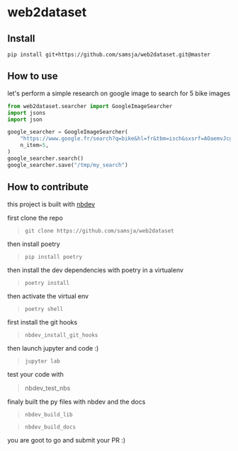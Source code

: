 # web2dataset



## Install

```shell
pip install git+https://github.com/samsja/web2dataset.git@master
```

## How to use

let's perform a simple research on google image to search for 5 bike images

```python
from web2dataset.searcher import GoogleImageSearcher
import jsons
import json

google_searcher = GoogleImageSearcher(
    "https://www.google.fr/search?q=bike&hl=fr&tbm=isch&sxsrf=AOaemvJcg1mx6w-ERS3fiG7QS7DORk9IOw%3A1638274784048&source=hp&biw=1920&bih=971&ei=4BamYaFU_p2Muw_43YuoCg&iflsig=ALs-wAMAAAAAYaYk8KzfwTYwqaWeGpaKIQxMxICkwyh2&ved=0ahUKEwihxK6UicD0AhX-DmMBHfjuAqUQ4dUDCAU&uact=5&oq=bike&gs_lcp=CgNpbWcQAzIHCCMQ7wMQJzIHCCMQ7wMQJzIICAAQgAQQsQMyCAgAEIAEELEDMgUIABCABDIFCAAQgAQyBQgAEIAEMgUIABCABDIFCAAQgAQyBQgAEIAEOgoIIxDvAxDqAhAnOggIABCxAxCDAToLCAAQgAQQsQMQgwFQvxhYwSVgriZoBXAAeACAAUeIAfADkgEBOJgBAKABAaoBC2d3cy13aXotaW1nsAEK&sclient=img",
    n_item=5,
)
google_searcher.search()
google_searcher.save("/tmp/my_search")
```

## How to contribute

this project is built with [nbdev](https://github.com/fastai/nbdev)

first clone the repo
> ```git clone https://github.com/samsja/web2dataset```

then install poetry
> ```pip install poetry```

then install the dev dependencies with poetry in a virtualenv

> ```poetry install```

then activate the virtual env
> ```poetry shell```

 first install the git hooks
 > ```nbdev_install_git_hooks```

then launch jupyter and code :)
> ```jupyter lab```


test your code with
> nbdev_test_nbs

finaly built the py files with nbdev and the docs
>```nbdev_build_lib```

> ```nbdev_build_docs```

you are goot to go and submit your PR :)
